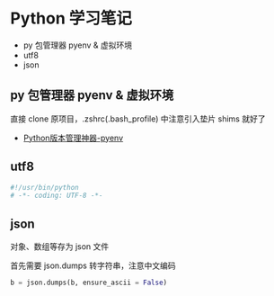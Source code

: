 # Python 学习笔记


* py 包管理器 pyenv & 虚拟环境
* utf8
* json

## py 包管理器 pyenv & 虚拟环境

直接 clone 原项目，.zshrc(.bash_profile) 中注意引入垫片 shims 就好了

* [Python版本管理神器-pyenv](https://zhuanlan.zhihu.com/p/36402791)


## utf8

```py
#!/usr/bin/python
# -*- coding: UTF-8 -*-
```

## json

对象、数组等存为 json 文件

首先需要 json.dumps 转字符串，注意中文编码

```py
b = json.dumps(b, ensure_ascii = False)
```